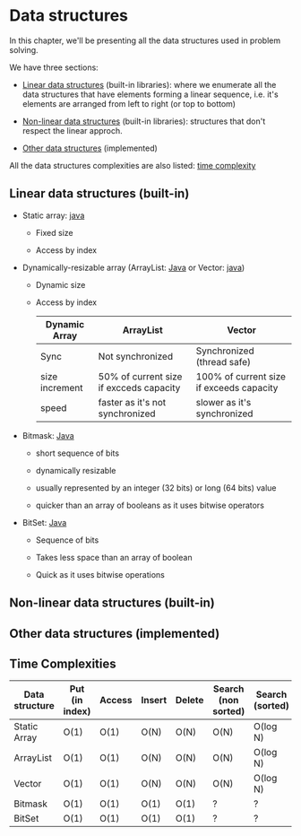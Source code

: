 # Data structures

In this chapter, we'll be presenting all the data structures used in problem solving.

We have three sections:

- [Linear data structures](#linear-data-structures-built-in) (built-in libraries): where we enumerate all the data structures that have elements forming a linear sequence, i.e. it's elements are arranged from left to right (or top to bottom)

- [Non-linear data structures](#non-linear-data-structures-built-in) (built-in libraries): structures that don't respect the linear approch.

- [Other data structures](#other-data-structures-implemented) (implemented)

All the data structures complexities are also listed: [time complexity](#time-complexities)

## Linear data structures (built-in)

- Static array: [java](Linear%20(built-in)/Array.md)
  
  - Fixed size
  
  - Access by index

- Dynamically-resizable array (ArrayList: [Java](Linear%20(built-in)/ArrayList.md) or Vector: [java](Linear%20(built-in)/Vector.md))
  
  - Dynamic size
  
  - Access by index
    
    | Dynamic Array  | ArrayList                               | Vector                                   |
    | -------------- | --------------------------------------- | ---------------------------------------- |
    | Sync           | Not synchronized                        | Synchronized (thread safe)               |
    | size increment | 50% of current size if excceds capacity | 100% of current size if exceeds capacity |
    | speed          | faster as it's not synchronized         | slower as it's synchronized              |

- Bitmask: [Java](Linear%20(built-in)/Bitmask.md)
  
  - short sequence of bits
  
  - dynamically resizable
  
  - usually represented by an integer (32 bits) or long (64 bits) value
  
  - quicker than an array of booleans as it uses bitwise operators

- BitSet: [Java](Linear%20(built-in)/BitSet.md)

  - Sequence of bits
  
  - Takes less space than an array of boolean
  
  - Quick as it uses bitwise operations

## Non-linear data structures (built-in)

## Other data structures (implemented)

## Time Complexities

| Data structure | Put (in index) | Access | Insert | Delete | Search (non sorted) | Search (sorted) |
| -------------- | -------------- | ------ | ------ | ------ | ------------------- | --------------- |
| Static Array   | O(1)           | O(1)   | O(N)   | O(N)   | O(N)                | O(log N)        |
| ArrayList      | O(1)           | O(1)   | O(N)   | O(N)   | O(N)                | O(log N)        |
| Vector         | O(1)           | O(1)   | O(N)   | O(N)   | O(N)                | O(log N)        |
| Bitmask        | O(1)           | O(1)   | O(1)   | O(1)   | ?                   | ?               |
| BitSet         | O(1)           | O(1)   | O(1)   | O(1)   | ?                   | ?               |
